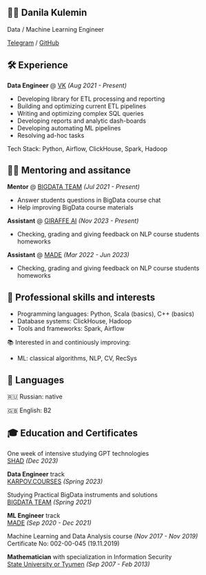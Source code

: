 ## 👨‍💻 Danila Kulemin

Data / Machine Learning Engineer

[Telegram](https://t.me/dkulemin) / [GitHub](https://github.com/dkulemin)

## 🛠️ Experience

**Data Engineer** @ [VK](https://vk.company/) *(Aug 2021 - Present)*

* Developing library for ETL processing and reporting
* Building and optimizing current ETL pipelines
* Writing and optimizing complex SQL queries
* Developing reports and analytic dash-boards
* Developing automating ML pipelines
* Resolving ad-hoc tasks

Tech Stack: Python, Airflow, ClickHouse, Spark, Hadoop

## 👨‍🏫 Mentoring and assitance

**Mentor** @ [BIGDATA TEAM](https://bigdatateam.org/) *(Jul 2021 - Present)*

* Answer students questions in BigData course chat
* Help improving BigData course materials

**Assistant** @ [GIRAFFE AI](https://girafe.ai/) *(Nov 2023 - Present)*

* Checking, grading and giving feedback on NLP course students homeworks

**Assistant** @ [MADE](https://data.vk.company/) *(Mar 2022 - Jun 2023)*

* Checking, grading and giving feedback on NLP course students homeworks

## 🔧 Professional skills and interests

* Programming languages: Python, Scala (basics), C++ (basics)
* Database systems: ClickHouse, Hadoop
* Tools and frameworks: Spark, Airflow

📚 Interested in and continiously improving:

* ML: classical algorithms, NLP, CV, RecSys

## 💬 Languages

🇷🇺 Russian: native

🇬🇧 English: B2

## 🎓 Education and Certificates

One week of intensive studying GPT technologies  
[SHAD](https://lyceum.s3.yandex.net/gpt_certs/789_%D0%9A%D1%83%D0%BB%D1%91%D0%BC%D0%B8%D0%BD%D0%94%D0%B0%D0%BD%D0%B8%D0%BB%D0%B0%D0%92%D0%BB%D0%B0%D0%B4%D0%B8%D0%BC%D0%B8%D1%80%D0%BE%D0%B2%D0%B8%D1%87.pdf?mindbox-message-key=5242189973118058496&mindbox-click-id=af286134-45b5-4ef5-8f26-2167207c4c1a&utm_source=mindbox&utm_medium=email&utm_campaign=gptweek23&utm_content=post2612) *(Dec 2023)*


**Data Engineer** track  
[KARPOV.COURSES](https://lab.karpov.courses/certificate/77225ef2-bbb9-4627-9ee6-f47195a83b5d/en/) *(Spring 2023)*


Studying Practical BigData instruments and solutions  
[BIGDATA TEAM](https://bigdatateam.org/certificates?cid=1gxqUwia7r3d9EoxW_l0qTE1FyFOIqZM5) *(Spring 2021)*


**ML Engineer** track  
[MADE](https://data.vk.company/curriculum/certificates/download/3584/da30fdf7-7af1-4ed1-9ff6-7edbeec42f24/) *(Sep 2020 - Dec 2021)*


Machine Learning and Data Analysis course *(Nov 2017 - Nov 2019)*  
Certificate No: 002-00-045 (19.11.2019)


**Mathematician** with specialization in Information Security  
[State University or Tyumen](https://www.utmn.ru/) *(Sep 2007 - Feb 2013)*
